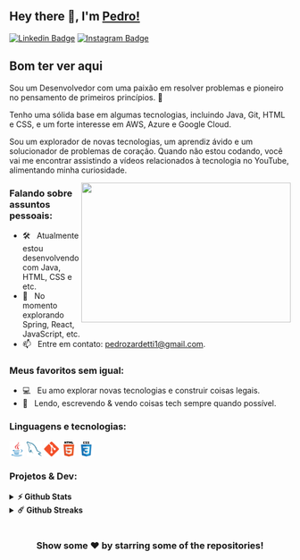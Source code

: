 ## Hey there 👋, I'm [Pedro!](https://github.com/pedrozardetti/)

[![Linkedin Badge](https://img.shields.io/badge/-LinkedIn-0e76a8?style=flat-square&logo=Linkedin&logoColor=white)](https://linkedin.com/in/pedrozardetti/)
[![Instagram Badge](https://img.shields.io/badge/-Instagram-e4405f?style=flat-square&logo=Instagram&logoColor=white)](https://instagram.com/pedrozardetti/)

## Bom ter ver aqui

Sou um Desenvolvedor com uma paixão em resolver problemas e pioneiro no pensamento de primeiros princípios. 🚀

Tenho uma sólida base em algumas tecnologias, incluindo Java, Git, HTML e CSS, e um forte interesse em AWS, Azure e Google Cloud.

Sou um explorador de novas tecnologias, um aprendiz ávido e um solucionador de problemas de coração. Quando não estou codando, você vai me encontrar assistindo a vídeos relacionados à tecnologia no YouTube, alimentando minha curiosidade.

<img align="right" height="250" width="375" alt="" src="https://raw.githubusercontent.com/iampavangandhi/iampavangandhi/master/gifs/coder.gif" />

### Falando sobre assuntos pessoais:

- 🛠 &nbsp; Atualmente estou desenvolvendo com Java, HTML, CSS e etc.
- 🚀 &nbsp; No momento explorando Spring, React, JavaScript, etc.
- 📫 &nbsp; Entre em contato: pedrozardetti1@gmail.com.

### Meus favoritos sem igual:

- 💻 &nbsp; Eu amo explorar novas tecnologias e construir coisas legais.
- 📰 &nbsp; Lendo, escrevendo & vendo coisas tech sempre quando possível.
  
### Linguagens e tecnologias:
<code><img height="27" src="https://raw.githubusercontent.com/devicons/devicon/master/icons/java/java-original.svg" alt="java"></code>
<code><img height="27" src="https://raw.githubusercontent.com/devicons/devicon/master/icons/mysql/mysql-original.svg" alt="mysql"></code>
<code><img height="27" src="https://raw.githubusercontent.com/devicons/devicon/master/icons/git/git-original.svg" alt="git"></code>
<code><img height="27" src="https://raw.githubusercontent.com/github/explore/80688e429a7d4ef2fca1e82350fe8e3517d3494d/topics/html/html.png" alt="html"></code>
<code><img height="27" src="https://raw.githubusercontent.com/github/explore/80688e429a7d4ef2fca1e82350fe8e3517d3494d/topics/css/css.png" alt="css"></code>

### Projetos & Dev:

<details>
  <summary><b>⚡ Github Stats</b></summary>
  <br />
  <img height="180em" src="https://github-readme-stats.vercel.app/api?username=pedrozardetti&show_icons=true&theme=default">
  <img height="180em" src="https://github-readme-stats.vercel.app/api/top-langs/?username=pedrozardetti&exclude_repo=KNN-Image-Classification&show_icons=true&hide_border=true&layout=compact&langs_count=8"/>
</details>

<details>
  <summary><b>☄️ Github Streaks</b></summary>

  <br />
  <img height="180em" src="https://github-readme-streak-stats.herokuapp.com/?user=pedrozardetti&date_format=j%20M%5B%20Y%5D"/>
</details>


#

<div align="center">

### Show some ❤️ by starring some of the repositories!

</div>


